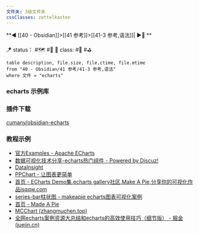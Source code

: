 ```yaml
---
文件夹: 3级文件夹
cssClasses: zettelkasten
---
```


**◀️ [[40 - Obsidian]]>[[41 参考]]>[[41-3 参考,语法]]| ▶️📎 **

🪁 status： #🗺️ #🔖 
🎏 class: #📇 #⛳ 

```dataview
table description, file.size, file.ctime, file.mtime
from "40 - Obsidian/41 参考/41-3 参考,语法"
where 文件 = "echarts"
```


### echarts 示例库
### 插件下载
[cumany/obsidian-echarts](https://github.com/cumany/obsidian-echarts)
### 教程示例
- [官方Examples - Apache ECharts](https://echarts.apache.org/examples/zh/index.html)
- [数据可视化技术分享-echarts热门组件 - Powered by Discuz!](http://192.144.199.210/forum.php?mod=forumdisplay&fid=2)
- [DataInsight](http://analysis.datains.cn/finance-admin/index.html#/chartLib/all)
- [PPChart - 让图表更简单](http://ppchart.com/#/)
- [首页 - ECharts Demo集,echarts gallery社区,Make A Pie,分享你的可视化作品isqqw.com](https://www.isqqw.com/)
- [series-bar柱状图 - makeapie echarts图表可视化案例](https://www.makeapie.cn/echarts_category/series-bar)
- [首页 - Made A Pie](https://madeapie.com/#/)
- [MCChart (zhangmuchen.top)](http://echarts.zhangmuchen.top/#/index)
- [全网echarts案例资源大总结和echarts的高效使用技巧（细节版） - 掘金 (juejin.cn)](https://juejin.cn/post/7078834647005822983)